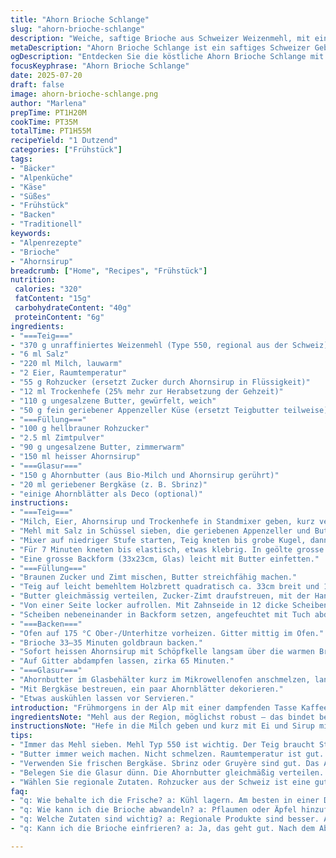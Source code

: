 ```yaml
---
title: "Ahorn Brioche Schlange"
slug: "ahorn-brioche-schlange"
description: "Weiche, saftige Brioche aus Schweizer Weizenmehl, mit einem Ahorn-Zimt-Zucker-Mantel. Die Hefe ruht länger, das Buttervolumen ist geviertelt, dafür kommt Appenzeller-Käse in die Füllung. Die Zimtpulver-Menge ist halviert für einen feineren Touch. Ahornsirup wird statt Zucker verwendet, der Glace enthält geschmolzenen Bergkäse mit Ahornblättern. Gebacken bei 175 Grad, plus minimale Anpassungen im Teig-Kneten und Aufgehen. Perfekt zum Zmorge oder Sünnächt mit Blick auf die Alp."
metaDescription: "Ahorn Brioche Schlange ist ein saftiges Schweizer Gebäck mit Appenzeller und einem Hauch Zimt und Ahorn"
ogDescription: "Entdecken Sie die köstliche Ahorn Brioche Schlange mit Schweizer Zutaten und alpine Einflüsse."
focusKeyphrase: "Ahorn Brioche Schlange"
date: 2025-07-20
draft: false
image: ahorn-brioche-schlange.png
author: "Marlena"
prepTime: PT1H20M
cookTime: PT35M
totalTime: PT1H55M
recipeYield: "1 Dutzend"
categories: ["Frühstück"]
tags:
- "Bäcker"
- "Alpenküche"
- "Käse"
- "Süßes"
- "Frühstück"
- "Backen"
- "Traditionell"
keywords:
- "Alpenrezepte"
- "Brioche"
- "Ahornsirup"
breadcrumb: ["Home", "Recipes", "Frühstück"]
nutrition: 
 calories: "320"
 fatContent: "15g"
 carbohydrateContent: "40g"
 proteinContent: "6g"
ingredients:
- "===Teig==="
- "370 g unraffiniertes Weizenmehl (Type 550, regional aus der Schweiz)"
- "6 ml Salz"
- "220 ml Milch, lauwarm"
- "2 Eier, Raumtemperatur"
- "55 g Rohzucker (ersetzt Zucker durch Ahornsirup in Flüssigkeit)"
- "12 ml Trockenhefe (25% mehr zur Herabsetzung der Gehzeit)"
- "110 g ungesalzene Butter, gewürfelt, weich"
- "50 g fein geriebener Appenzeller Küse (ersetzt Teigbutter teilweise)"
- "===Füllung==="
- "100 g hellbrauner Rohzucker"
- "2.5 ml Zimtpulver"
- "90 g ungesalzene Butter, zimmerwarm"
- "150 ml heisser Ahornsirup"
- "===Glasur==="
- "150 g Ahornbutter (aus Bio-Milch und Ahornsirup gerührt)"
- "20 ml geriebener Bergkäse (z. B. Sbrinz)"
- "einige Ahornblätter als Deco (optional)"
instructions:
- "===Teig==="
- "Milch, Eier, Ahornsirup und Trockenhefe in Standmixer geben, kurz verrühren bis alles homogen."
- "Mehl mit Salz in Schüssel sieben, die geriebenen Appenzeller und Butter stückweise beimengen."
- "Mixer auf niedriger Stufe starten, Teig kneten bis grobe Kugel, dann höhere Geschwindigkeit."
- "Für 7 Minuten kneten bis elastisch, etwas klebrig. In geölte grosse Schüssel legen, mit Tuch bedecken, an warmer, feuchter Stelle für 90 Minuten ruhen lassen. Sollte fast verdoppeln."
- "Eine grosse Backform (33x23cm, Glas) leicht mit Butter einfetten."
- "===Füllung==="
- "Braunen Zucker und Zimt mischen, Butter streichfähig machen."
- "Teig auf leicht bemehltem Holzbrett quadratisch ca. 33cm breit und 1cm dick ausrollen."
- "Butter gleichmässig verteilen, Zucker-Zimt draufstreuen, mit der Hand leicht andrücken."
- "Von einer Seite locker aufrollen. Mit Zahnseide in 12 dicke Scheiben schneiden."
- "Scheiben nebeneinander in Backform setzen, angefeuchtet mit Tuch abdecken, nochmals 50 Minuten gehen lassen."
- "===Backen==="
- "Ofen auf 175 °C Ober-/Unterhitze vorheizen. Gitter mittig im Ofen."
- "Brioche 33–35 Minuten goldbraun backen."
- "Sofort heissen Ahornsirup mit Schöpfkelle langsam über die warmen Brioche verteilen."
- "Auf Gitter abdampfen lassen, zirka 65 Minuten."
- "===Glasur==="
- "Ahornbutter im Glasbehälter kurz im Mikrowellenofen anschmelzen, langsam über die Brioche träufeln."
- "Mit Bergkäse bestreuen, ein paar Ahornblätter dekorieren."
- "Etwas auskühlen lassen vor Servieren."
introduction: "Frühmorgens in der Alp mit einer dampfenden Tasse Kaffee und frischen Brioche. Die Luft ist frisch. Der Duft von Zimt und süssem Ahornsirup zieht über die Wiesen. Hier ein Brioche, nicht aus Butter allein, sondern auch mit einer Prise Appenzeller, die dem Teig Würze gibt. Das macht ihn kerniger, wie die Kräuter oberhalb vom Stoos. Der Teig braucht mehr Zeit, er schläft tief. Dann Aufgehen, rollen, schneiden – das Ritual am Holztisch. Das Ofenholz knistert, wunderbar. Die süsse Glasur aus Ahornbutter, schmilzt über die warmen Schlangen. Schlicht und ehrlich, wie die Natur hier oben. Perfekt für den Zmorge, oder als Energiespender nach einer langen Wanderung durch Latschengassen und über Felsen. Die Alpenküche lebt hier, selbst bei Brotzopf findet man Würze, die Erinnerung an volle Sommerwiesen, Käseabende in der Alphütte, helle Stunden am Feuer."
ingredientsNote: "Mehl aus der Region, möglichst robust – das bindet besser. Der Appenzeller gibt den Biss, den Schmelz. Lieber lauwarme Milch, nicht heiss, die Hefe hat Sonne nötig, damit es gut geht. Zucker wird reduziert, ersetzt durch flüssigen Ahornsirup, das mildert das Aroma, gibt diesen feinen Ahorn-Hauch. Zimt ist nie zu viel, aber hier zurückhaltend, jedes Teil soll spürbar bleiben. Die Butter weich, nicht geschmolzen. Ahornbutter, die lässt sich machen, wenn man Butter mit Sirup vorsichtig erwärmt, dann richtig mischen, gut zum Übergiessen. Bergkäse statt klassischem Zuckerflocken bringt eine alpine Note, ungewöhnlich, aber macht Sinn."
instructionsNote: "Hefe in die Milch geben und kurz mit Ei und Sirup mischen, lässt sie sanft starten. Mehl und Salz nie direkt auf die Hefe geben, sonst stockt sie. Der Teig darf kleben, nicht trocken. Kneten lange, das gibt Gluten Struktur. Danach Ruhe, mindestens 90 Minuten, die Gegend muss warm sein, bei kühlen Küchen hilft eine Fensterbank mit Sonne oder Ofenwärme. Beim Auswallen vorsichtig, mit wenig Mehl, damit er nicht zu hart wird. Aufrollen locker, sonst wird die Füllung zu gedrückt. Aufschneiden mit Zahnseide geht wunderbar, kein Verziehen. Beim Backen auf Farbe achten, lieber leicht zu hell als verbrannt. Ahornsirup erst nach Backen erwärmen und übergiessen, nicht in den Ofen damit, sonst verbrennt. Glace dünn auftragen, für den Yodelstein-Effekt. Bergkäse am Schluss drauf, er schmilzt leicht und verbindet Salziges mit Süssem – wie das Leben in den Alpen. Abkühlen lassen, sonst läuft alles auseinander."
tips:
- "Immer das Mehl sieben. Mehl Typ 550 ist wichtig. Der Teig braucht Struktur. Ungesalzenes, die Geschmäcker sind vielfältig. Und die Hohe Luftfeuchtigkeit kann helfen. Der Teig darf nicht abbrechen. Wenn zu trocken. Dann wird die Brioche nicht fluffig."
- "Butter immer weich machen. Nicht schmelzen. Raumtemperatur ist gut. Das geht schnell. Besonders im Sommer. Daneben die Hefe in lauwarme Milch geben. Es muss angenehm warm sein. Nicht heiß. Das gibt der Hefe die Power. Genug Zeit lassen zum Gehen."
- "Verwenden Sie frischen Bergkäse. Sbrinz oder Gruyère sind gut. Das Aroma mischt sich so besser. Der Käse bringt die Würze. Harte Käsesorten schmecken im richtigen Moment. Die Füllung am besten gleichmäßig verteilen. Nicht zu viel drücken, sonst wird der Teig durch zu fest."
- "Belegen Sie die Glasur dünn. Die Ahornbutter gleichmäßig verteilen. Das führt zur perfekten Süße. Bergkäse kommt obendrauf. Schmilz leicht und verbindet die Aromen. Gut sind auch die warmen Brioche. Auf Gitter abkühlen lassen. Minuttiert genießen, besser mit frischem Kaffee."
- "Wählen Sie regionale Zutaten. Rohzucker aus der Schweiz ist eine gute Wahl. Reduzierte Süße bedeutet mehr Geschmack. Zimt ist wichtig. Nur etwas, damit der Geschmack nicht überhandnimmt. Mit den Ahornblättern können Sie dekorieren. Das gibt eine alpine Note."
faq:
- "q: Wie behalte ich die Frische? a: Kühl lagern. Am besten in einer Dose. Gibt auch einen Hauch von Butter, falls nötig. Aber nicht zu lange stehen lassen. Nach ein paar Tagen wird's hart."
- "q: Wie kann ich die Brioche abwandeln? a: Pflaumen oder Äpfel hinzufügen. Oben drauf verschütteln. Oder aber auch andere Gewürze probieren. Anstelle von Zimt. Aber das macht den Charakter."
- "q: Welche Zutaten sind wichtig? a: Regionale Produkte sind besser. Appenzeller, regionales Weizenmehl. Das macht den Unterschied klar. Oft ist feine Butter auch sehr wichtig für die Textur."
- "q: Kann ich die Brioche einfrieren? a: Ja, das geht gut. Nach dem Abkühlen einfach einpacken. In Frischhaltefolie. Oder in einem Gefrierbeutel. Dann können die nächsten Zmorge kommen."

---
```


